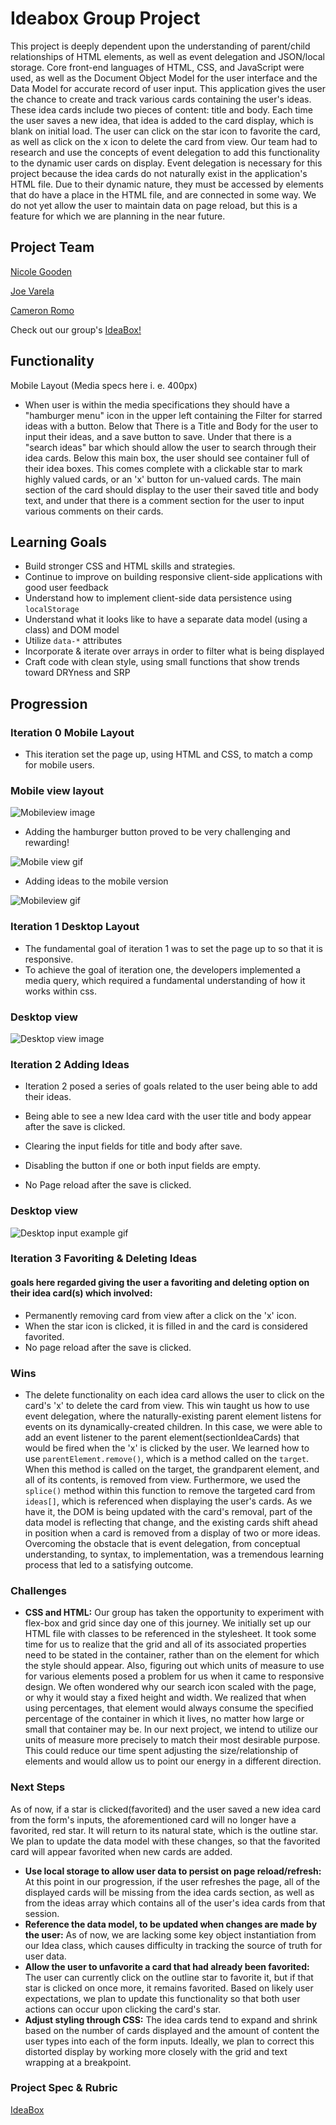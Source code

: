# Ideabox Group Project

  This project is deeply dependent upon the understanding of parent/child relationships of HTML elements, as well as event delegation and JSON/local storage.  Core front-end languages of HTML, CSS, and JavaScript were used, as well as the Document Object Model for the user interface and the Data Model for accurate record of user input.  This application gives the user the chance to create and track various cards containing the user's ideas.  These idea cards include two pieces of content: title and body.  Each time the user saves a new idea, that idea is added to the card display, which is blank on initial load.  The user can click on the star icon to favorite the card, as well as click on the x icon to delete the card from view.  Our team had to research and use the concepts of event delegation to add this functionality to the dynamic user cards on display.  Event delegation is necessary for this project because the idea cards do not naturally exist in the application's HTML file.  Due to their dynamic nature, they must be accessed by elements that do have a place in the HTML file, and are connected in some way.  We do not yet allow the user to maintain data on page reload, but this is a feature for which we are planning in the near future.     

## Project Team

[Nicole Gooden](https://github.com/nicolegooden)

[Joe Varela](https://github.com/jobbotrock)

[Cameron Romo](https://github.com/cameronRomo)

Check out our group's [IdeaBox!](https://nicolegooden.github.io/ideabox-boilerplate/)

## Functionality

Mobile Layout (Media specs here i. e. 400px)

* When user is within the media specifications they should have a "hamburger menu" icon in the upper left containing the Filter for starred ideas with a button. Below that There is a Title and Body for the user to input their ideas, and a save button to save. Under that there is a "search ideas" bar which should allow the user to search through their idea cards. Below this main box, the user should see container full of their idea boxes. This comes complete with a clickable star to mark highly valued cards, or an 'x' button for un-valued cards. The main section of the card should display to the user their saved title and body text, and under that there is a comment section for the user to input various comments on their cards.

## Learning Goals

* Build stronger CSS and HTML skills and strategies.
* Continue to improve on building responsive client-side applications with good user feedback
* Understand how to implement client-side data persistence using `localStorage`
* Understand what it looks like to have a separate data model (using a class) and DOM model
* Utilize `data-*` attributes
* Incorporate & iterate over arrays in order to filter what is being displayed
* Craft code with clean style, using small functions that show trends toward DRYness and SRP

## Progression

### Iteration 0 Mobile Layout

* This iteration set the page up, using HTML and CSS, to match a comp for mobile users.

### Mobile view layout

![Mobileview image](mobile-view.png)


* Adding the hamburger button proved to be very challenging and rewarding!

![Mobile view gif](hamburger-menu.gif)

* Adding ideas to the mobile version

![Mobileview gif](mobile-input.gif)

### Iteration 1 Desktop Layout

* The fundamental goal of iteration 1 was to set the page up to so that it is responsive.
* To achieve the goal of iteration one, the developers implemented a media query, which required a fundamental understanding of how it works within css.

### Desktop view

![Desktop view image](desktop-view.png)

### Iteration 2 Adding Ideas

* Iteration 2 posed a series of goals related to the user being able to add their ideas.

* Being able to see a new Idea card with the user title and body appear after the save is clicked.
* Clearing the input fields for title and body after save.
* Disabling the button if one or both input fields are empty.
* No Page reload after the save is clicked.

### Desktop view
![Desktop input example gif](desktop-input.gif)

### Iteration 3 Favoriting & Deleting Ideas

#### goals here regarded giving the user a favoriting and deleting option on their idea card(s) which involved:

* Permanently removing card from view after a click on the 'x' icon.
* When the star icon is clicked, it is filled in and the card is considered favorited.
* No page reload after the save is clicked.

### Wins

* The delete functionality on each idea card allows the user to click on the card's 'x' to delete the card from view.  This win taught us how to use event delegation, where the naturally-existing parent element listens for events on its dynamically-created children.  In this case, we were able to add an event listener to the parent element(sectionIdeaCards) that would be fired when the 'x' is clicked by the user.  We learned how to use `parentElement.remove()`, which is a method called on the `target`.  When this method is called on the target, the grandparent element, and all of its contents, is removed from view.  Furthermore, we used the `splice()` method within this function to remove the targeted card from `ideas[]`, which is referenced when displaying the user's cards.  As we have it, the DOM is being updated with the card's removal, part of the data model is reflecting that change, and the existing cards shift ahead in position when a card is removed from a display of two or more ideas.  Overcoming the obstacle that is event delegation, from conceptual understanding, to syntax, to implementation, was a tremendous learning process that led to a satisfying outcome.

### Challenges

* **CSS and HTML:** Our group has taken the opportunity to experiment with flex-box and grid since day one of this journey. We initially set up our HTML file with classes to be referenced in the stylesheet. It took some time for us to realize that the grid and all of its associated properties need to be stated in the container, rather than on the element for which the style should appear.  Also, figuring out which units of measure to use for various elements posed a problem for us when it came to responsive design. We often wondered why our search icon scaled with the page, or why it would stay a fixed height and width. We realized that when using percentages, that element would always consume the specified percentage of the container in which it lives, no matter how large or small that container may be.  In our next project, we intend to utilize our units of measure more precisely to match their most desirable purpose. This could reduce our time spent adjusting the size/relationship of elements and would allow us to point our energy in a different direction.  

### Next Steps

As of now, if a star is clicked(favorited) and the user saved a new idea card from the form's inputs, the aforementioned card will no longer have a favorited, red star. It will return to its natural state, which is the outline star. We plan to update the data model with these changes, so that the favorited card will appear favorited when new cards are added.

* **Use local storage to allow user data to persist on page reload/refresh:** At this point in our progression, if the user refreshes the page, all of the displayed cards will be missing from the idea cards section, as well as from the ideas array which contains all of the user's idea cards from that session.
* **Reference the data model, to be updated when changes are made by the user:** As of now, we are lacking some key object instantiation from our Idea class, which causes difficulty in tracking the source of truth for user data.  
* **Allow the user to unfavorite a card that had already been favorited:** The user can currently click on the outline star to favorite it, but if that star is clicked on once more, it remains favorited.  Based on likely user expectations, we plan to update this functionality so that both user actions can occur upon clicking the card's star.
* **Adjust styling through CSS:**  The idea cards tend to expand and shrink based on the number of cards displayed and the amount of content the user types into each of the form inputs. Ideally, we plan to correct this distorted display by working more closely with the grid and text wrapping at a breakpoint.     

### Project Spec & Rubric
[IdeaBox](https://frontend.turing.io/projects/module-1/ideabox-group.html)
